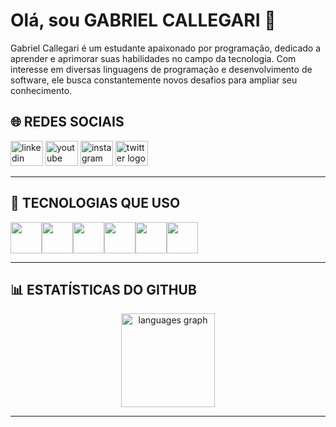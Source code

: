 # Olá, sou GABRIEL CALLEGARI 👋

Gabriel Callegari é um estudante apaixonado por programação, dedicado a aprender e aprimorar suas habilidades no campo da tecnologia. Com interesse em diversas linguagens de programação e desenvolvimento de software, ele busca constantemente novos desafios para ampliar seu conhecimento.

## 🌐 REDES SOCIAIS 
<div align="left">
  <img src="https://raw.githubusercontent.com/maurodesouza/profile-readme-generator/master/src/assets/icons/social/linkedin/default.svg" width="52" height="40" alt="linkedin logo"  />
  <img src="https://raw.githubusercontent.com/maurodesouza/profile-readme-generator/master/src/assets/icons/social/youtube/default.svg" width="52" height="40" alt="youtube logo"  />
  <img src="https://raw.githubusercontent.com/maurodesouza/profile-readme-generator/master/src/assets/icons/social/instagram/default.svg" width="52" height="40" alt="instagram logo"  />
  <img src="https://raw.githubusercontent.com/maurodesouza/profile-readme-generator/master/src/assets/icons/social/twitter/default.svg" width="52" height="40" alt="twitter logo"  />
</div>

---

## 🚀 TECNOLOGIAS QUE USO
<div style="display: flex; gap: 10;">
<img src="https://cdn.jsdelivr.net/gh/devicons/devicon/icons/html5/html5-original.svg" width="50" height="50" />
<img src="https://cdn.jsdelivr.net/gh/devicons/devicon/icons/css3/css3-original.svg" width="50" height="50" />
<img src="https://cdn.jsdelivr.net/gh/devicons/devicon/icons/javascript/javascript-original.svg" width="50" height="50" />
<img src="https://cdn.jsdelivr.net/gh/devicons/devicon/icons/nodejs/nodejs-original.svg" width="50" height="50" />
<img src="https://cdn.jsdelivr.net/gh/devicons/devicon/icons/php/php-original.svg" width="50" height="50" />
<img src="https://cdn.jsdelivr.net/gh/devicons/devicon/icons/c/c-original.svg" width="50" height="50" />
</div>

---

## 📊 ESTATÍSTICAS DO GITHUB 
<div align="center">
  <img src="https://github-readme-stats.vercel.app/api/top-langs?username=GabrielCallegari2&locale=en&hide_title=false&layout=compact&card_width=320&langs_count=5&theme=dracula&hide_border=false&order=2" height="150" alt="languages graph"  />
</div>


---

